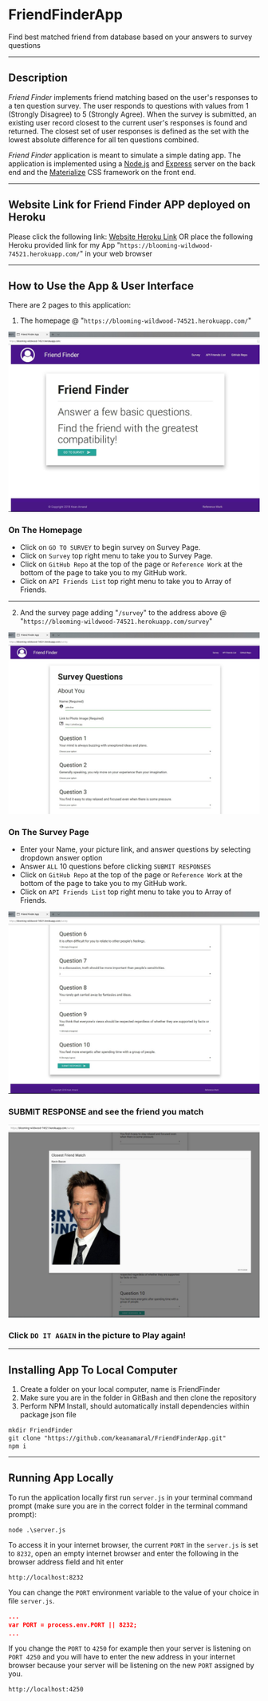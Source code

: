 # FriendFinderApp
Find best matched friend from database based on your answers to survey questions

- - -

## Description

*Friend Finder* implements friend matching based on the user's responses to a ten question survey. The user responds to questions with values from 1 (Strongly Disagree) to 5 (Strongly Agree). When the survey is submitted, an existing user record closest to the current user's responses is found and returned. The closest set of user responses is defined as the set with the lowest absolute difference for all ten questions combined.

*Friend Finder* application is meant to simulate a simple dating app. The application is implemented using a [Node.js](https://nodejs.org/en/) and [Express](https://expressjs.com/) server on the back end and the [Materialize](http://materializecss.com/) CSS framework on the front end.

- - -

## Website Link for Friend Finder APP deployed on Heroku

Please click the following link: [Website Heroku Link](https://blooming-wildwood-74521.herokuapp.com/)
 OR  place the following Heroku provided link for my App "`https://blooming-wildwood-74521.herokuapp.com/`" in your web browser

- - -

## How to Use the App & User Interface

There are 2 pages to this application:

1. The homepage @ "`https://blooming-wildwood-74521.herokuapp.com/`"

![Homepage Screenshot](./images/ScreenShot01.jpg)

### On The Homepage
* Click on `GO TO SURVEY` to begin survey on Survey Page.
* Click on `Survey` top right menu to take you to Survey Page.
* Click on `GitHub Repo` at the top of the page or `Reference Work` at the bottom of the page to take you to my GitHub work.
* Click on `API Friends List` top right menu to take you to Array of Friends.

- - -
2. And the survey page adding "`/survey`" to the address above @ "`https://blooming-wildwood-74521.herokuapp.com/survey`"

![Homepage Screenshot](./images/ScreenShot02.jpg)

### On The Survey Page
* Enter your Name, your picture link, and answer questions by selecting dropdown answer option
* Answer `ALL` 10 questions before clicking `SUBMIT RESPONSES`
* Click on `GitHub Repo` at the top of the page or `Reference Work` at the bottom of the page to take you to my GitHub work.
* Click on `API Friends List` top right menu to take you to Array of Friends.

![Homepage Screenshot](./images/ScreenShot03.jpg)

### SUBMIT RESPONSE and see the friend you match

![Homepage Screenshot](./images/ScreenShot04.jpg)

### Click  `DO IT AGAIN`  in the picture to Play again!

- - -

## Installing App To Local Computer

1. Create a folder on your local computer, name is FriendFinder 
2. Make sure you are in the folder in GitBash and then clone the repository
3. Perform NPM Install, should automatically install dependencies within package json file

```
mkdir FriendFinder
git clone "https://github.com/keanamaral/FriendFinderApp.git"
npm i

```

- - -

## Running App Locally

To run the application locally first run `server.js` in your terminal command prompt (make sure you are in the correct folder in the terminal command prompt):
```
node .\server.js
```

To access it in your internet browser, the current `PORT` in the `server.js` is set to `8232`, open an empty internet browser and enter the following in the browser address field and hit enter
```
http://localhost:8232
```

You can change the `PORT` environment variable to the value of your choice in file `server.js`.
```json
...
var PORT = process.env.PORT || 8232;
...
```

If you change the `PORT` to `4250` for example then your server is listening on `PORT 4250` and you will have to enter the new address in your internet browser because your server will be listening on the new `PORT` assigned by you.
```
http://localhost:4250
```